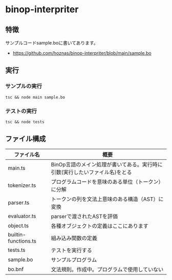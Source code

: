 # binop-interpriter
## 特徴
サンプルコードsample.boに書いてあります。
- https://github.com/hoznas/binop-interpriter/blob/main/sample.bo


## 実行
### サンプルの実行
```tsc && node main sample.bo```

### テストの実行
```tsc && node tests```


## ファイル構成
|ファイル名|概要|
|---------|------------------|
|main.ts|BinOp言語のメイン処理が書いてある。実行時に引数(実行したいファイル名)をとる|
|tokenizer.ts|プログラムコードを意味のある単位（トークン）に分解|
|parser.ts|トークンの列を文法上意味のある構造（AST）に変換|
|evaluator.ts|parserで渡されたASTを評価|
|object.ts|各種オブジェクトの定義はここにあります|
|builtin-functions.ts|組み込み関数の定義|
|tests.ts|テストを実行する|
|sample.bo|サンプルプログラム|
|bo.bnf|文法規則。作成中。プログラムで使用していない|
